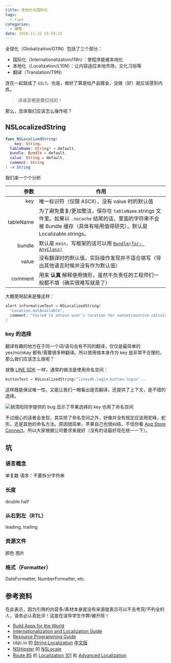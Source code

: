 ```yaml
---
title: 本地化与国际化
tags:
  - tips
categories:
  - 编程
date: 2018-11-22 15:59:21
---
```


全球化（Globalization/G11N）包括了三个部分：

- 国际化（Internationalization/I18n）：使程序能被本地化
- 本地化（Localization/L10N）：让内容适应本地市场，文化习俗等
- 翻译（Translation/T9N）

连在一起就成了 `GILT`。也是，做好了算是给产品镀金，没做（好）就应该感到内疚。

> 讲谐音梗是要扣钱的！

那么，具体我们应该怎么操作呢？

<!-- more -->

## NSLocalizedString

```swift
func NSLocalizedString(
  _ key: String,
  tableName: String? = default,
  bundle: Bundle = default,
  value: String = default,
  comment: String
) -> String
```

我们来一个个分析

|参数|作用|
|-:|--|
|key|唯一标识符（仅限 ASCII），没有 value 时的默认值|
|tableName|为了避免重复/更加整洁，保存在 `tableName`.strings 文件里。如果以 `.nocache` 结尾的话，里面的字符串不会被 Bundle 缓存（具体有啥用值得研究）。默认是 Localizable.strings。|
|bundle|默认是 `main`，写框架的话可以用 [`Bundle(for: AnyClass)`](https://developer.apple.com/documentation/foundation/bundle/1417717-init)|
|value|没有翻译时的默认值，实际操作发现并不适合填写（导出其他语言时候并没有作为默认值）|
|comment|用来 **认真** 解释使用情形，虽然不负责任的工程师们一般都不填（确实很难写就是了）|

大概使用起来是像这样：

```swift
alert.informativeText = NSLocalizedString(
  "Location.notAvailable",
  comment: "Failed to attain user's location for sunset/sunrise calculation."
)
```

### key 的选择

翻译有趣的地方在于同一个词/语句会有不同的翻译，仅仅是最简单的 yes/no/okay 都有/需要很多种翻译。所以使用值本身作为 key 是非常不合理的，那么我们应该怎么做呢？

就像 [LINE SDK](https://github.com/line/line-sdk-ios-swift/blob/6637eabd3bceb0a273fa17ba67360167b5a1a233/LineSDK/LineSDK/Login/LoginButton.swift#L160) 一样，通常的做法是使用命名空间：

```swift
buttonText = NSLocalizedString("linesdk.login.button.login"...
```

这样既能保证唯一性，又能让我们一眼看出是否翻译，还提供了上下文，是不错的选择。

![胡清阳同学提供的 bug 显示了苹果选择的 key 也用了命名空间](https://user-images.githubusercontent.com/10842684/48926424-f30f2e00-ee9b-11e8-9f3e-5c55747b73f8.JPG)

不过细心的读者会发现，其实除了命名空间之外，好像并没有规定应该用驼峰，蛇形，还是其他的命名方法。原因很简单，苹果自己也很纠结，不信你看 [App Store Connect](https://appstoreconnect.apple.com/olympus/v1/l10n)。所以大家根据公司要求来就好（没有的话最好现在统一一下）。

## 坑

### 语言概念

单复数
语序：不要拆分字符串

### 长度

double
half

### 从右到左（RTL）

leading, trailing

### 资源文件

颜色
图片

### 格式（Formatter）

DateFormatter, NumberFormatter, etc.

## 参考资料

在此表示，因为引用的内容多/素材本身就没有来源就表示可以不去考究/不列全的人，请务必认真批评！这是在误导学生作弊/被开除！

- [Build Apps for the World](https://developer.apple.com/internationalization/)
- [Internationalization and Localization Guide](https://developer.apple.com/library/archive/documentation/MacOSX/Conceptual/BPInternational/Introduction/Introduction.html)
- [Resource Programming Guide](https://developer.apple.com/library/archive/documentation/Cocoa/Conceptual/LoadingResources/Strings/Strings.html)
- objc.io 的 [String Localization](https://www.objc.io/issues/9-strings/string-localization/) [中文版](https://objccn.io/issue-9-3/)
- [NSHipster](https://nshipster.com/) 的 [NSLocale](https://nshipster.com/nslocale/)
- [Route 85](https://www.youtube.com/playlist?list=PLOU2XLYxmsIKGQekfmV0Qk52qLG5LU2jO) 的 [Localization 101](https://www.youtube.com/watch?v=87dQNnslltg&list=PLOU2XLYxmsIKGQekfmV0Qk52qLG5LU2jO) 和 [Advanced Localization](https://www.youtube.com/watch?v=6KuMlkbCid8&list=PLOU2XLYxmsIKGQekfmV0Qk52qLG5LU2jO)
